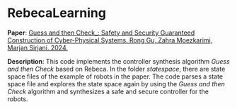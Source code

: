 # RebecaLearning
**Paper**: [Guess and then Check_: Safety and Security Guaranteed Construction of Cyber-Physical Systems. Rong Gu, Zahra Moezkarimi, Marjan Sirjani. 2024.](https://www.es.mdu.se/publications/6877-Guess_and_then_Check__Safety_and_Security_Guaranteed_Construction_of_Cyber_Physical_Systems)

**Description**: This code implements the controller synthesis algorithm _Guess and then Check_ based on Rebeca. In the folder _statespace_, there are state space files of the example of robots in the paper. The code parses a state space file and explores the state space again by using the _Guess and then Check_ algorithm and synthesizes a safe and secure controller for the robots.

